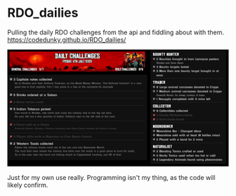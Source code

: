 # RDO_dailies
Pulling the daily RDO challenges from the api and fiddling about with them.
<br>
https://codedunky.github.io/RDO_dailies/

![Latest WIP version](Images/RDO-Dailies-WIP.png)

Just for my own use really. Programming isn't my thing, as the code will likely confirm.
